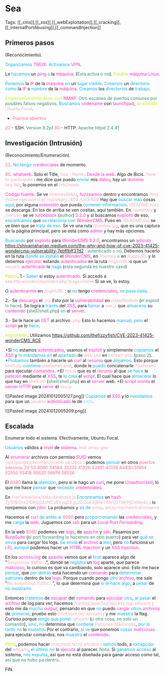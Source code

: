 # Sea

Tags: [[_cms]],[[_xss]],[[_webExploitation]],[[_cracking]],[[_internalPortAbusing]],[[_commandInjection]]

## Primeros pasos
(Reconocimiento).

<span style="color:#07b4f2">Organizamos</span> <span style="color:#ff2dc0">TMUX</span>.
<span style="color:#07b4f2">Activamos</span> <span style="color:#ff2dc0">VPN</span>.

Le <span style="color:#07b4f2">hacemos</span> un <span style="color:#ff2dc0">ping</span> <span style="color:#07b4f2">a</span> la <span style="color:#ff2dc0">máquina</span>. (<span style="color:#379075">Está activa o no</span>).
<span style="color:#bef202">Posible</span> <span style="color:#ff2dc0">máquina Linux</span>.

<span style="color:#07b4f2">Ponemos</span> la <span style="color:#ff2dc0">IP</span> de la <span style="color:#ff2dc0">máquina</span> <span style="color:#07b4f2">en</span> un <span style="color:#07b4f2">lugar visible</span>.
<span style="color:#07b4f2">Creamos</span> un <span style="color:#07b4f2">directorio</span> <span style="color:#07b4f2">como</span> la <span style="color:#ff2dc0">IP</span> o <span style="color:#07b4f2">nombre</span> de la <span style="color:#ff2dc0">máquina</span>.
<span style="color:#07b4f2">Creamos</span> los <span style="color:#07b4f2">directorios</span> de <span style="color:#07b4f2">trabajo</span>.

<span style="color:#bef202">Empezamos el escaneo con</span> <span style="color:#ff2dc0">NMAP</span>. <span style="color:#379075">Otro escaneo de puertos comunes por posibles falsos negativos</span>.
<span style="color:#07b4f2">Buscamos</span> <span style="color:#ff2dc0">codename</span> con <span style="color:#ff2dc0">launchpad</span>, <span style="color:#bef202">un posible</span> <span style="color:#ecacb6">Ubuntu Focal</span>.

+ <span style="color:#ff669c">Puertos abiertos</span>

<span style="color:#ff669c">22</span> - SSH. <span style="color:#379075">Version 8.2p1</span>
<span style="color:#ff669c">80</span> - HTTP. <span style="color:#379075">Apache httpd 2.4.41</span>


## Investigación (Intrusión)
(Reconocimiento/Enumeración).

<span style="color:#ff669c">22</span>.
<span style="color:#07b4f2">No tengo</span> <span style="color:#ff2dc0">credenciales</span> de momento.

<span style="color:#ff669c">80</span>.
<span style="color:#ff2dc0">whatweb</span>. Solo el Title, <span style="color:#ecacb6">Sea - Home</span>.
<span style="color:#ff2dc0">Desde la web</span>. Algo de Bicis.
<span style="color:#ecacb6">/how-to-participate</span> :    me dice que puedo <span style="color:#07b4f2">enviar</span> mis <span style="color:#ff2dc0">datos</span>, hay un <span style="color:#ff2dc0">dominio</span> <span style="color:#ecacb6">sea.htb</span>, lo ponemos en el <span style="color:#ecacb6">/etc/hosts</span>

<span style="color:#ff2dc0">Código fuente</span>.
Se ve <span style="color:#ecacb6">/themes/bike/</span>, <span style="color:#ff2dc0">fuzzeamos</span> dentro y encontramos
<span style="color:#ecacb6">/img</span>
<span style="color:#ecacb6">/home</span>
<span style="color:#ecacb6">/version</span>
<span style="color:#ecacb6">/css</span>
<span style="color:#ecacb6">/summary</span>
<span style="color:#ecacb6">/404</span>
<span style="color:#ecacb6">/LICENSE</span>
Hay que <span style="color:#07b4f2">buscar más</span> cosas <span style="color:#07b4f2">aquí</span>, por alguna <span style="color:#ff2dc0">extensión</span> que pueda <span style="color:#07b4f2">contener información</span>.
<span style="color:#ecacb6">/README.md</span> :    se descarga. En los de arriba se ven cositas, aquí también. En <span style="color:#ecacb6">/summary</span> y <span style="color:#ecacb6">/version</span> se ve <span style="color:#ff2dc0">turboblack</span> (<span style="color:#379075">author</span>) <span style="color:#ff2dc0">3.2.0</span> y si buscamos <span style="color:#ff2dc0">exploits</span> de eso, <span style="color:#07b4f2">encontramos</span> que<span style="color:#07b4f2"> se relaciona con</span> <span style="color:#ff2dc0">WonderCMS</span>.
Pues en <span style="color:#ecacb6">/README.md</span> se ve bien que se <span style="color:#07b4f2">trata de eso</span>. Se ve una ruta <span style="color:#ecacb6">/preview.jpg</span>, que es una captura de la página principal, pero se está como <span style="color:#ff2dc0">admin</span> y hay más opciones.

<span style="color:#07b4f2">Buscando</span> por <span style="color:#ff2dc0">exploits</span> para <span style="color:#ff2dc0">WonderCMS 3.2.0</span>, encontramos un <span style="color:#ff2dc0">artículo</span> https://shivamaharjan.medium.com/the-why-and-how-of-cve-2023-41425-wondercms-vulnerability-7ebffbff37d2 :    <span style="color:#379075">autenticado o no</span>.
Debemos hacerlo en la ruta <span style="color:#07b4f2">donde se instaló</span> el <span style="color:#ff2dc0">WonderCMS</span>, en <span style="color:#ecacb6">/themes</span> <span style="color:#07b4f2">o</span> en <span style="color:#ecacb6">/loginURL</span> y lo debemos <span style="color:#ff2dc0">ejecutar</span> estando <span style="color:#ff2dc0">autenticados</span> en la ruta <span style="color:#ecacb6">/loginURL</span> o que un <span style="color:#ecacb6">usuario</span> <span style="color:#ff2dc0">autenticado</span> lo <span style="color:#07b4f2">haga</span> (<span style="color:#379075">esta segunda es nuestro caso</span>)

<span style="color:#bef202">Pasos</span>.
1.- <span style="color:#07b4f2">Saber</span> si estoy <span style="color:#ff2dc0">autenticado</span>.
Si accedo a 
<span style="color:#ecacb6">sea.htb/wondercms/index.php?page=home</span>
Si se ve, lo estoy.

O <span style="color:#ff2dc0">autenticarme</span> en <span style="color:#ecacb6">/loginURL</span> :    si <span style="color:#07b4f2">no</span> tengo <span style="color:#ff2dc0">credenciales</span>, <span style="color:#07b4f2">no pasa nada</span>.

2.- Se <span style="color:#ff2dc0">descarga</span> el <span style="color:#ecacb6">.zip</span>
Esto por la <span style="color:#ff2dc0">vulnerabilidad</span> en <span style="color:#ecacb6">installModule</span> (<span style="color:#379075">el exploit lo hace</span>).
Se logra a <span style="color:#07b4f2">través</span> del <span style="color:#ff2dc0">XSS</span>, para <span style="color:#07b4f2">llamar</span> a <span style="color:#ecacb6">xss.js</span> que <span style="color:#07b4f2">almacena</span> su <span style="color:#ff2dc0">contenido</span> (<span style="color:#379075">shell/shell.php</span>) <span style="color:#07b4f2">en</span> el <span style="color:#ff2dc0">server</span>.

3.- Se le hace un <span style="color:#ff2dc0">GET</span> al archivo<span style="color:#ecacb6"> .php</span>
Esto lo hacemos <span style="color:#07b4f2">manual</span>, <span style="color:#07b4f2">pero</span> el <span style="color:#ff2dc0">script</span> ya lo <span style="color:#07b4f2">hace</span>.


<span style="color:#bef202">Importante</span>.
Utilizamos https://github.com/thefizzyfish/CVE-2023-41425-wonderCMS_RCE

+Si <span style="color:#07b4f2">no</span> estamos <span style="color:#ff2dc0">autenticados</span>, usamos el <span style="color:#ff2dc0">exploit</span> y simplemente <span style="color:#07b4f2">copiamos</span> el <span style="color:#ff2dc0">XSS</span> y <span style="color:#07b4f2">lo mandamos en</span> el <span style="color:#07b4f2">apartado</span> de <span style="color:#ecacb6">web site</span> en <span style="color:#ecacb6">contact.php</span> (<span style="color:#379075">paso 2</span>).
+<span style="color:#07b4f2">Probamos</span> también a hacerle un <span style="color:#ff2dc0">curl</span> al <span style="color:#ff2dc0">recurso</span> que <span style="color:#07b4f2">alojamos</span>. Esto porque <span style="color:#ecacb6">shell.zip</span> <span style="color:#07b4f2">contiene</span> <span style="color:#ecacb6">shell/shell.php</span>, donde le <span style="color:#07b4f2">puedo</span> concatenarle <span style="color:#ecacb6">?0whoami</span> para ejecutar <span style="color:#ff2dc0">comandos</span>.
+El <span style="color:#ecacb6">xss.js</span> que es el <span style="color:#ff2dc0">recurso</span> al que<span style="color:#07b4f2"> se hace</span> la <span style="color:#ff2dc0">petición</span> mediante el <span style="color:#ff2dc0">XSS</span>, te <span style="color:#07b4f2">lo crea</span> el <span style="color:#ff2dc0">script</span>. El cual hace que <span style="color:#07b4f2">almacene</span> lo que hay en <span style="color:#ecacb6">shell.zip</span> (<span style="color:#379075">shell/shell.php</span>) en el <span style="color:#ff2dc0">server</span> web.
+El <span style="color:#ff2dc0">script monta</span> el <span style="color:#ff2dc0">server HTTP</span> para <span style="color:#ff2dc0">servir</span> el <span style="color:#ecacb6">xss.js</span>

![[Pasted image 20241012005127.png]]
<span style="color:#07b4f2">Copiamos</span> el <span style="color:#ff2dc0">XSS</span> y lo <span style="color:#07b4f2">mandamos</span> para que un <span style="color:#ecacb6">usuario</span> <span style="color:#ff2dc0">autenticado</span> le de <span style="color:#89d3ec">click</span>.

![[Pasted image 20241012005209.png]]


## Escalada

Enumerar todo el sistema.
Efectivamente, Ubuntu Focal.

<span style="color:#07b4f2">Usuarios</span> válidos a <span style="color:#ff2dc0">nivel</span> de <span style="color:#ff2dc0">sistema</span>.
<span style="color:#ecacb6">root</span>
<span style="color:#ecacb6">amay</span>
<span style="color:#ecacb6">geo</span>

Al <span style="color:#ff2dc0">enumerar</span> archivos con permiso <span style="color:#ff2dc0">SUID</span> vemos
<span style="color:#ecacb6">/opt/google/chrome/chrome-sandbox</span> :    podemos <span style="color:#07b4f2">pensar</span> en otros <span style="color:#ff669c">puertos internos</span>.
<span style="color:#ff669c">22</span>
<span style="color:#ff669c">53</span>
<span style="color:#ff669c">8080</span>
<span style="color:#ff669c">34564</span>
<span style="color:#ff669c">35332</span>
<span style="color:#ff669c">41926</span>
<span style="color:#ff669c">42481</span>
<span style="color:#ff669c">43128</span>
<span style="color:#ff669c">44430</span>
<span style="color:#ff669c">51954</span>
<span style="color:#ff669c">52550</span>
<span style="color:#ff669c">55418</span>
<span style="color:#ff669c">56620</span>
<span style="color:#ff669c">56676</span>
<span style="color:#ff669c">58526</span>

El <span style="color:#ff669c">8080</span> llama la <span style="color:#07b4f2">atención</span>, pero si le hago un <span style="color:#ff2dc0">curl</span>, me pone <span style="color:#ff2dc0">Unauthorized</span>, lo que me hace <span style="color:#07b4f2">pensar</span> que <span style="color:#07b4f2">necesito</span> <span style="color:#ff2dc0">credenciales</span>.

En <span style="color:#ecacb6">/var/www/sea/data/database.js</span>
<span style="color:#07b4f2">Encontramos</span> un <span style="color:#ff2dc0">hash</span>
<span style="color:#ecacb6">$2y$10$iOrk210RQSAzNCx6Vyq2X.aJ/D.GuE4jRIikYiWrD3TM/PjDnXm4q</span> :    lo rompemos con <span style="color:#ff2dc0">john</span>. La probamos y <span style="color:#07b4f2">es de</span> <span style="color:#ecacb6">amay</span>.
<span style="color:#ecacb6">amay:mychemicalromance</span> 

Hacemos el <span style="color:#ff2dc0">curl</span> <span style="color:#07b4f2">de antes al</span> <span style="color:#ff669c">8080</span> pero <span style="color:#07b4f2">proporcionando</span> las <span style="color:#ff2dc0">credenciales</span>, y me <span style="color:#07b4f2">carga</span> la <span style="color:#ff2dc0">web</span>.
Juguemos con <span style="color:#ff2dc0">ssh</span> para un <span style="color:#ff2dc0">Local Port Forwarding</span>.

En la web <span style="color:#ff669c">8080</span> podemos ver <span style="color:#ff2dc0">logs</span>, de <span style="color:#ff2dc0">apache</span> y <span style="color:#ff2dc0">ssh</span>.
Pasamos por <span style="color:#ff2dc0">BurpSuite</span> (<span style="color:#379075">el port forwarding lo hacemos en otro puerto</span>) para ver <span style="color:#07b4f2">qué se envía</span> para cargar los logs.
<span style="color:#07b4f2">Se envía</span> el <span style="color:#ff2dc0">archivo</span> a <span style="color:#07b4f2">leer</span>, pero <span style="color:#07b4f2">no</span> funciona un <span style="color:#ff2dc0">LFI</span>, <span style="color:#07b4f2">aunque</span> podemos hacer un<span style="color:#ff2dc0"> HTML Injection</span> y un <span style="color:#ff2dc0">XSS Injection</span>.

En los <span style="color:#ff2dc0">access.log</span> de <span style="color:#ff2dc0">apache</span> vemos que al <span style="color:#07b4f2">final</span> aparece algo de "<span style="color:#ecacb6">Suspicious traffic...</span>", donde se <span style="color:#07b4f2">registra</span> un <span style="color:#ff2dc0">log</span> aparte, que parece <span style="color:#ff2dc0">malicioso</span>, lo curioso es que va cambiando, solo aparece uno.
Esto me hace <span style="color:#07b4f2">pensar</span>, que <span style="color:#07b4f2">por detrás</span> está haciendo un <span style="color:#ff2dc0">comando</span> para <span style="color:#07b4f2">determinar patrones</span> dentro de los <span style="color:#ff2dc0">logs</span>.
Porque cuando pongo <span style="color:#07b4f2">otro</span> <span style="color:#ff2dc0">archivo</span>, me sale "<span style="color:#ecacb6">No suspicious traffic...</span>", lo que determina que <span style="color:#07b4f2">sí le hace algo</span>, a <span style="color:#07b4f2">pesar</span> de <span style="color:#07b4f2">no mostrarlo.</span>

Entonces <span style="color:#07b4f2">tratemos</span> de <span style="color:#ff2dc0">escapar</span> del <span style="color:#ff2dc0">comando</span> para <span style="color:#ff2dc0">ejecutar</span> <span style="color:#07b4f2">otro</span>, <span style="color:#07b4f2">al pasar</span> el <span style="color:#ff2dc0">archivo</span> de log para ver, hacemos
<span style="color:#ecacb6">/var/log/apache2/access.log; whoami</span> :    esto me da <span style="color:#07b4f2">mucho</span> <span style="color:#ff2dc0">output</span>, pensando en que <span style="color:#07b4f2">no</span> puedo <span style="color:#ff2dc0">cargar</span> <span style="color:#07b4f2">otros</span> <span style="color:#ff2dc0">archivos</span> de <span style="color:#07b4f2">primeras</span>, pruebo esto
<span style="color:#ecacb6">/root/root.txt; whoami</span> :    y me <span style="color:#07b4f2">muestra</span> la flag.
Curioso porque<span style="color:#07b4f2"> tengo que poner</span> <span style="color:#ecacb6">whoami</span> (<span style="color:#379075">u otra cosa, no solo un comando</span>), <span style="color:#07b4f2">sino</span>, <span style="color:#07b4f2">no</span> determina que <span style="color:#07b4f2">contiene</span> <span style="color:#ecacb6">Patrones Maliciosos</span>, <span style="color:#07b4f2">por lo tanto no</span> lo <span style="color:#07b4f2">muestra</span>. Por el contrario, <span style="color:#07b4f2">si ve</span> que ponemos <span style="color:#07b4f2">cosas</span> <span style="color:#ff2dc0">maliciosas</span> para ejecutar comandos, nos <span style="color:#07b4f2">muestra</span> el <span style="color:#ff2dc0">contenido</span>.

<span style="color:#bef202">Extra</span>, podemos hacer
<span style="color:#ecacb6">/root/root.txt;id;whoami</span> :    <span style="color:#07b4f2">vemos</span> todo, a <span style="color:#07b4f2">excepción</span> del <span style="color:#ecacb6">whoami</span>, <span style="color:#07b4f2">el último no</span> lo <span style="color:#ff2dc0">ejecuta</span> al parecer.
<span style="color:#379075">Nota</span>. Si <span style="color:#07b4f2">ganamos acceso</span> al sistema, <span style="color:#07b4f2">nos expulsa</span>, así que no está diseñada para ganar acceso como tal, <span style="color:#379075">así que no hubo pa dentro</span>.

FIN.
